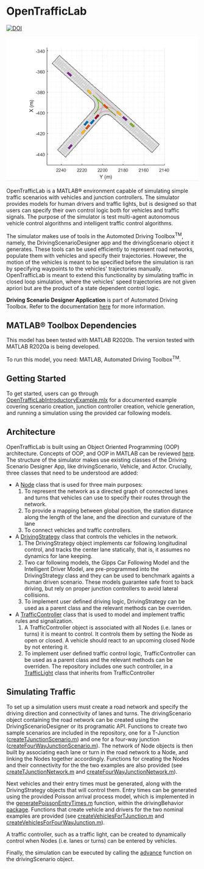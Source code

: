 # OpenTrafficLab

[![DOI](https://zenodo.org/badge/DOI/10.5281/zenodo.4354100.svg)](https://doi.org/10.5281/zenodo.4354100)

![](./Testing/T-Junction-with-lights-trimmed.gif)

OpenTrafficLab is a MATLAB&reg; environment capable of simulating simple traffic scenarios with vehicles and junction controllers. The simulator provides models for human drivers and traffic lights, but is designed so that users can specify their own control logic both for vehicles and traffic signals. The purpose of the simulator is test multi-agent autonomous vehicle control algorithms and intelligent traffic control algorithms.

The simulator makes use of tools in the Automoted Driving Toolbox<sup>TM</sup>, namely, the DrivingScenarioDesigner app and the drivingScenario object it generates. These tools can be used efficiently to represent road networks, populate them with vehicles and specify their trajectories. However,  the motion of the vehicles is meant to be specified before the simulation is ran by specifying waypoints to the vehicles' trajectories manually. OpenTrafficLab is meant to extend this functionality by simulating traffic in closed loop simulation, where the vehicles' speed trajectories are not given apriori but are the product of a state dependent control logic.

**Driving Scenario Designer Application** is part of Automated Driving Toolbox. Refer to the documentation [here](https://www.mathworks.com/help/driving/ref/drivingscenariodesigner-app.html) for more information.


## MATLAB&reg; Toolbox Dependencies
This model has been tested with MATLAB R2020b. The version tested with MATLAB R2020a is being developed.

To run this model, you need: MATLAB, Automated Driving Toolbox<sup>TM</sup>.

## Getting Started
To get started, users can go through [OpenTrafficLabIntroductoryExample.mlx]() for a documented example covering scenario creation, junction controller creation, vehicle generation, and running a simulation using the provided car following models.


## Architecture
OpenTrafficLab is built using an Object Oriented Programming (OOP) architecture. Concepts of OOP, and OOP in MATLAB can be reviewed [here](https://www.mathworks.com/discovery/object-oriented-programming.html). The structure of the simulator makes use existing classes of the Driving Scenario Designer App, like drivingScenario, Vehicle, and Actor. Crucially, three classes that need to be understood are added:

* A [Node]() class that is used for three main purposes:
    1. To represent the network as a directed graph of connected lanes and turns that vehicles can use to specify their routes through the network.
    2. To provide a mapping between global position, the station distance along the length of the lane, and the direction and curvature of the lane
    3. To connect vehicles and traffic controllers.
* A [DrivingStrategy]() class that controls the vehicles in the network.
    1. The DrivingStrategy object implements car following longitudinal control, and tracks the center lane statically, that is, it assumes no dynamics for lane keeping.
    2. Two car following models, the Gipps Car Following Model and the Intelligent Driver Model, are pre-programmed into the DrivingStrategy class and they can be used to benchmark againts a human driven scenario. These models guarantee safe front to back driving, but rely on proper junction controllers to avoid lateral collisions.
    3. To implement user defined driving logic, DrivingStrategy can be used as a parent class and the relevant methods can be overriden.
* A [TrafficController]() class that is used to model and implement traffic rules and signalization.
    1. A TrafficController object is associated with all Nodes (i.e. lanes or turns) it is meant to control. It controls them by setting the Node as open or closed. A vehicle should react to an upcoming closed Node by not entering it.
    2. To implement user defined traffic control logic, TrafficController can be used as a parent class and the relevant methods can be overriden. The repository includes one such controller, in a [TrafficLight]() class that inherits from TrafficController

## Simulating Traffic

To set up a simulation users must create a road network and specify the driving direction and connectivity of lanes and turns. The drivingScenario object containing the road network can be created using the DrivingScenarioDesigner or its programatic API. Functions to create two sample scenarios are included in the repository, one for a T-Junction ([createTJunctionScenario.m]()) and one for a four-way junction ([createFourWayJunctionScenario.m]()). The network of Node objects is then built by associating each lane or turn in the road network to a Node, and linking the Nodes together accordingly. Functions for creating the Nodes and their connectivity for the the two examples are also provided (see [createTJunctionNetwork.m]() and [createFourWayJunctionNetwork.m]()).

Next vehicles and their entry times must be generated, along with the DrivingStrategy objects that will control them. Entry times can be generated using the provided Poisson arrival process model, which is implemented in the [generatePoissonEntryTimes.m]() function, within the drivingBehavior [package](https://www.mathworks.com/help/matlab/matlab_oop/scoping-classes-with-packages.html). Functions that create vehicle and drivers for the two nominal examples are provided (see [createVehiclesForTJunction.m]() and [createVehiclesForFourWayJunction.m]()).

A traffic controller, such as a traffic light, can be created to dynamically control when Nodes (i.e. lanes or turns) can be entered by vehicles.

Finally, the simulation can be executed by calling the [advance](https://www.mathworks.com/help/driving/ref/drivingscenario.advance.html?s_tid=srchtitle) function on the drivingScenario object.

